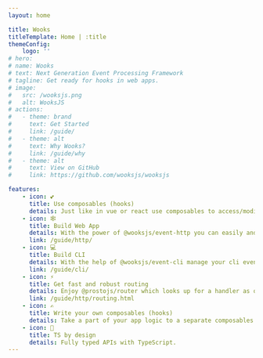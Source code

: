 ```yaml
---
layout: home

title: Wooks
titleTemplate: Home | :title
themeConfig:
    logo: ''
# hero:
# name: Wooks
# text: Next Generation Event Processing Framework
# tagline: Get ready for hooks in web apps.
# image:
#   src: /wooksjs.png
#   alt: WooksJS
# actions:
#   - theme: brand
#     text: Get Started
#     link: /guide/
#   - theme: alt
#     text: Why Wooks?
#     link: /guide/why
#   - theme: alt
#     text: View on GitHub
#     link: https://github.com/wooksjs/wooksjs

features:
    - icon: 💕
      title: Use composables (hooks)
      details: Just like in vue or react use composables to access/modify event state.
    - icon: 🕸
      title: Build Web App
      details: With the power of @wooksjs/event-http you can easily and quickly build a web app.
      link: /guide/http/
    - icon: 💻
      title: Build CLI
      details: With the help of @wooksjs/event-cli manage your cli events.
      link: /guide/cli/
    - icon: ⚡
      title: Get fast and robust routing
      details: Enjoy @prostojs/router which looks up for a handler as quick as possible and properly handles %-encoding.
      link: /guide/http/routing.html
    - icon: ✍
      title: Write your own composables (hooks)
      details: Take a part of your app logic to a separate composables for easy reuse.
    - icon: 🔑
      title: TS by design
      details: Fully typed APIs with TypeScript.
---
```

